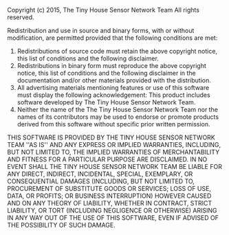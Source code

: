 
Copyright (c) 2015, The Tiny House Sensor Network Team
All rights reserved.

Redistribution and use in source and binary forms, with or without
modification, are permitted provided that the following conditions are met:
1. Redistributions of source code must retain the above copyright
   notice, this list of conditions and the following disclaimer.
2. Redistributions in binary form must reproduce the above copyright
   notice, this list of conditions and the following disclaimer in the
   documentation and/or other materials provided with the distribution.
3. All advertising materials mentioning features or use of this software
   must display the following acknowledgement:
   This product includes software developed by The Tiny House Sensor Network Team.
4. Neither the name of the The Tiny House Sensor Network Team nor the
   names of its contributors may be used to endorse or promote products
   derived from this software without specific prior written permission.

THIS SOFTWARE IS PROVIDED BY THE TINY HOUSE SENSOR NETWORK TEAM ''AS IS'' AND ANY
EXPRESS OR IMPLIED WARRANTIES, INCLUDING, BUT NOT LIMITED TO, THE IMPLIED
WARRANTIES OF MERCHANTABILITY AND FITNESS FOR A PARTICULAR PURPOSE ARE
DISCLAIMED. IN NO EVENT SHALL THE TINY HOUSE SENSOR NETWORK TEAM BE LIABLE FOR ANY
DIRECT, INDIRECT, INCIDENTAL, SPECIAL, EXEMPLARY, OR CONSEQUENTIAL DAMAGES
(INCLUDING, BUT NOT LIMITED TO, PROCUREMENT OF SUBSTITUTE GOODS OR SERVICES;
LOSS OF USE, DATA, OR PROFITS; OR BUSINESS INTERRUPTION) HOWEVER CAUSED AND
ON ANY THEORY OF LIABILITY, WHETHER IN CONTRACT, STRICT LIABILITY, OR TORT
(INCLUDING NEGLIGENCE OR OTHERWISE) ARISING IN ANY WAY OUT OF THE USE OF THIS
SOFTWARE, EVEN IF ADVISED OF THE POSSIBILITY OF SUCH DAMAGE.
